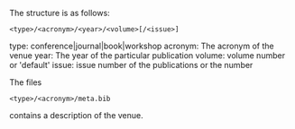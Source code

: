 The structure is as follows:
```
<type>/<acronym>/<year>/<volume>[/<issue>]
```
type: conference|journal|book|workshop
acronym: The acronym of the venue
year: The year of the particular publication
volume: volume number or 'default'
issue: issue number of the publications or the number

The files 
```
<type>/<acronym>/meta.bib
```
contains a description of the venue. 
